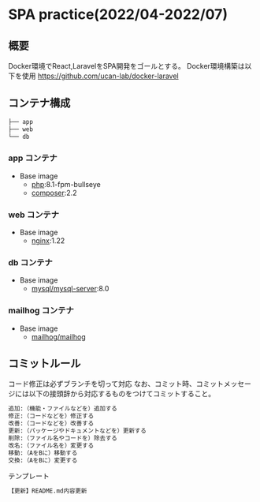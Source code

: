# SPA practice(2022/04-2022/07)
## 概要
Docker環境でReact,LaravelをSPA開発をゴールとする。
Docker環境構築は以下を使用
https://github.com/ucan-lab/docker-laravel

## コンテナ構成

```bash
├── app
├── web
└── db
```

### app コンテナ

- Base image
  - [php](https://hub.docker.com/_/php):8.1-fpm-bullseye
  - [composer](https://hub.docker.com/_/composer):2.2

### web コンテナ

- Base image
  - [nginx](https://hub.docker.com/_/nginx):1.22

### db コンテナ

- Base image
  - [mysql/mysql-server](https://hub.docker.com/r/mysql/mysql-server):8.0

### mailhog コンテナ

- Base image
  - [mailhog/mailhog](https://hub.docker.com/r/mailhog/mailhog)

## コミットルール
コード修正は必ずブランチを切って対応
なお、コミット時、コミットメッセージには以下の接頭辞から対応するものをつけてコミットすること。

```bash
追加:（機能・ファイルなどを）追加する
修正:（コードなどを）修正する
改善:（コードなどを）改善する
更新:（パッケージやドキュメントなどを）更新する
削除:（ファイル名やコードを）除去する
改名:（ファイル名を）変更する
移動:（AをBに）移動する
交換:（AをBに）変更する
```

テンプレート
```bash
【更新】README.md内容更新
```

